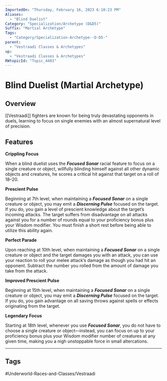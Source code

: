 ```yaml
---
ImportedOn: "Thursday, February 16, 2023 6:10:23 PM"
Aliases:
  - "Blind Duelist"
Category: "Specialization/Archetype (D&D5)"
Suffix: "Martial Archetype"
Tags:
  - "Category/Specialization-Archetype--D-D5-"
parent:
  - "Vestraadi Classes & Archetypes"
up:
  - "Vestraadi Classes & Archetypes"
RWtopicId: "Topic_4403"
---
```

# Blind Duelist (Martial Archetype)
## Overview
[[Vestraadi]] fighters are known for being truly devastating opponents in duels, learning to focus on single enemies with an almost supernatural level of precision.

## Features
**Crippling Focus**

When a blind duelist uses the ***Focused Sonar*** racial feature to focus on a single creature or object, willfully blinding himself against all other dynamic objects and creatures, he scores a critical hit against that target on a roll of 18–20.

**Prescient Pulse**

Beginning at 7th level, when maintaining a ***Focused Sonar*** on a single creature or object, you may emit a ***Discerning Pulse*** focused on the target. If you do, you gain a level of prescient knowledge about the target’s incoming attacks. The target suffers from disadvantage on all attacks against you for a number of rounds equal to your proficiency bonus plus your Wisdom modifier. You must finish a short rest before being able to utilize this ability again.

**Perfect Parade**

Upon reaching at 10th level, when maintaining a ***Focused Sonar*** on a single creature or object and the target damages you with an attack, you can use your reaction to roll your melee attack’s damage as though you had hit an opponent. Subtract the number you rolled from the amount of damage you take from the attack.

**Improved Prescient Pulse**

Beginning at 15th level, when maintaining a ***Focused Sonar*** on a single creature or object, you may emit a ***Discerning Pulse*** focused on the target. If you do, you gain advantage on all saving throws against spells or effects originating from the target.

**Legendary Focus**

Starting at 18th level, whenever you use ***Focused Sonar***, you do not have to choose a single creature or object—instead, you can focus on up to your proficiency bonus plus your Wisdom modifier number of creatures at any given time, making you a nigh unstoppable force in small altercations.


---
## Tags
#Underworld-Races-and-Classes/Vestraadi

